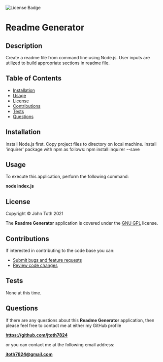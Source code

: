 ![License Badge](https://img.shields.io/badge/license-GPL-blue)

# Readme Generator

## Description

Create a readme file from command line using Node.js.  User inputs are utilized to build appropriate sections in readme file.

## Table of Contents

* [Installation](#installation)
* [Usage](#usage)
* [License](#license)
* [Contributions](#contributions)
* [Tests](#tests)
* [Questions](#questions)


## Installation
Install Node.js first.   Copy project files to directory on local machine.   Install 'inquirer' package with npm as follows: npm install inquirer --save

## Usage
To execute this application, perform the following command:

**node index.js**

## License
Copyright &copy; John Toth 2021

The **Readme Generator** application is covered under the [GNU GPL](https://www.gnu.org/licenses/gpl-3.0.en.html) license.

## Contributions
If interested in contributing to the code base you can:

* [Submit bugs and feature requests](https://github.com/jtoth7824/readmeGenerator/issues)
* [Review code changes](https://github.com/jtoth7824/readmeGenerator/pulls)

## Tests
None at this time.

## Questions
If there are any questions about this **Readme Generator** application, then please feel
 free to contact me at either my GitHub profile

**https://github.com/jtoth7824**

or you can contact me at the following email address:

**jtoth7824@gmail.com**
